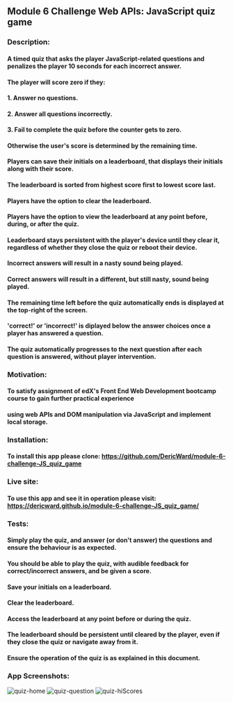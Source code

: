 ## Module 6 Challenge Web APIs: JavaScript quiz game
### Description:
#### A timed quiz that asks the player JavaScript-related questions and penalizes the player 10 seconds for each incorrect answer.
####
#### The player will score zero if they: 
#### 1. Answer no questions.
#### 2. Answer all questions incorrectly.
#### 3. Fail to complete the quiz before the counter gets to zero.
#### Otherwise the user's score is determined by the remaining time.
####
#### Players can save their initials on a leaderboard, that displays their initials along with their score.
#### The leaderboard is sorted from highest score first to lowest score last.
#### Players have the option to clear the leaderboard.
#### Players have the option to view the leaderboard at any point before, during, or after the quiz.
#### Leaderboard stays persistent with the player's device until they clear it, regardless of whether they close the quiz or reboot their device.
#### Incorrect answers will result in a nasty sound being played.
#### Correct answers will result in a different, but still nasty, sound being played.
#### The remaining time left before the quiz automatically ends is displayed at the top-right of the screen.
#### 'correct!' or 'incorrect!' is diplayed below the answer choices once a player has answered a question.
#### The quiz automatically progresses to the next question after each question is answered, without player intervention.
### Motivation:
#### To satisfy assignment  of edX's Front End Web Development bootcamp course to gain further practical experience
#### using web APIs and DOM manipulation via JavaScript and implement local storage.
### Installation:
#### To install this app please clone: https://github.com/DericWard/module-6-challenge-JS_quiz_game
### Live site:
#### To use this app and see it in operation please visit: https://dericward.github.io/module-6-challenge-JS_quiz_game/
### Tests:
#### Simply play the quiz, and answer (or don't answer) the questions and ensure the behaviour is as expected.
#### You should be able to play the quiz, with audible feedback for correct/incorrect answers, and be given a score.
#### Save your initials on a leaderboard.
#### Clear the leaderboard.
#### Access the leaderboard at any point before or during the quiz.
#### The leaderboard should be persistent until cleared by the player, even if they close the quiz or navigate away from it.
#### Ensure the operation of the quiz is as explained in this document.
### App Screenshots:
![quiz-home](https://user-images.githubusercontent.com/50495939/219992166-9e21503e-1b57-4cc2-ae66-098688808272.PNG)
![quiz-question](https://user-images.githubusercontent.com/50495939/219992226-400246fe-a810-4e4a-8fba-aa90da192247.PNG)
![quiz-hiScores](https://user-images.githubusercontent.com/50495939/219992287-75b746a2-e3de-4154-b59d-767d8de22445.PNG)


